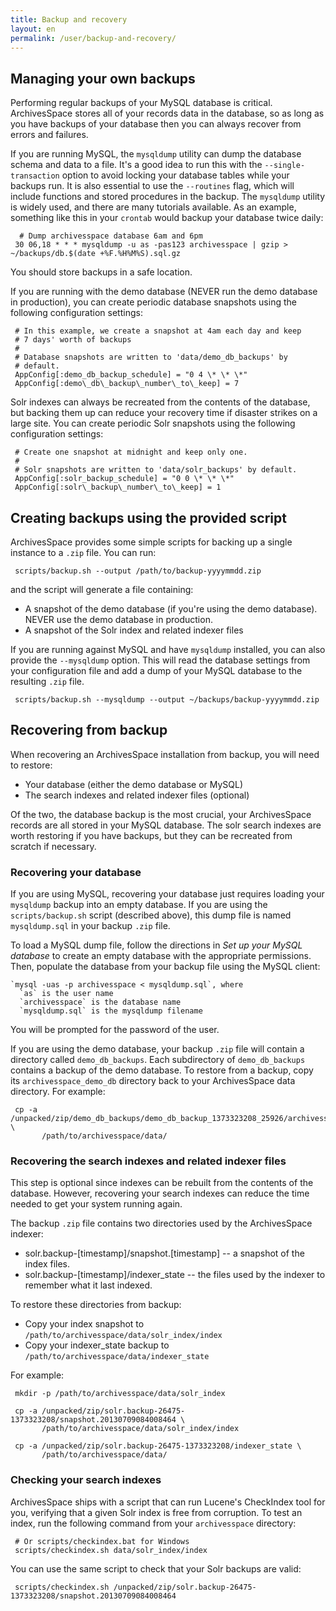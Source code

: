 ```yaml
---
title: Backup and recovery
layout: en
permalink: /user/backup-and-recovery/
---
```

## Managing your own backups

Performing regular backups of your MySQL database is critical.  ArchivesSpace stores
all of your records data in the database, so as long as you have backups of your
database then you can always recover from errors and failures.

If you are running MySQL, the `mysqldump` utility can dump the database
schema and data to a file.  It's a good idea to run this with the
`--single-transaction` option to avoid locking your database tables
while your backups run. It is also essential to use the `--routines`
flag, which will include functions and stored procedures in the
backup. The `mysqldump` utility is widely used, and there are many tutorials
available. As an example, something like this in your `crontab` would backup your
database twice daily:

      # Dump archivesspace database 6am and 6pm
     30 06,18 * * * mysqldump -u as -pas123 archivesspace | gzip > ~/backups/db.$(date +%F.%H%M%S).sql.gz

You should store backups in a safe location.

If you are running with the demo database (NEVER run the demo database in production),
you can create periodic database snapshots using the following configuration settings:

     # In this example, we create a snapshot at 4am each day and keep
     # 7 days' worth of backups
     #
     # Database snapshots are written to 'data/demo_db_backups' by
     # default.
     AppConfig[:demo_db_backup_schedule] = "0 4 \* \* \*"
     AppConfig[:demo\_db\_backup\_number\_to\_keep] = 7

Solr indexes can always be recreated from the contents of the
database, but backing them up can reduce your recovery time if
disaster strikes on a large site.  You can create periodic Solr
snapshots using the following configuration settings:

     # Create one snapshot at midnight and keep only one.
     #
     # Solr snapshots are written to 'data/solr_backups' by default.
     AppConfig[:solr_backup_schedule] = "0 0 \* \* \*"
     AppConfig[:solr\_backup\_number\_to\_keep] = 1

## Creating backups using the provided script

ArchivesSpace provides some simple scripts for backing up a single
instance to a `.zip` file.  You can run:

     scripts/backup.sh --output /path/to/backup-yyyymmdd.zip

and the script will generate a file containing:

  * A snapshot of the demo database (if you're using the demo database).
    NEVER use the demo database in production.
  * A snapshot of the Solr index and related indexer files

If you are running against MySQL and have `mysqldump` installed, you
can also provide the `--mysqldump` option.  This will read the
database settings from your configuration file and add a dump of your
MySQL database to the resulting `.zip` file.

     scripts/backup.sh --mysqldump --output ~/backups/backup-yyyymmdd.zip

## Recovering from backup

When recovering an ArchivesSpace installation from backup, you will
need to restore:

  * Your database (either the demo database or MySQL)
  * The search indexes and related indexer files (optional)

Of the two, the database backup is the most crucial, your ArchivesSpace records
are all stored in your MySQL database. The solr search indexes are worth restoring
if you have backups, but they can be recreated from scratch if necessary.


### Recovering your database

If you are using MySQL, recovering your database just requires loading
your `mysqldump` backup into an empty database.  If you are using the
`scripts/backup.sh` script (described above), this dump file is named
`mysqldump.sql` in your backup `.zip` file.

To load a MySQL dump file, follow the directions in *Set up your MySQL
database* to create an empty database with the appropriate
permissions.  Then, populate the database from your backup file using
the MySQL client:

    `mysql -uas -p archivesspace < mysqldump.sql`, where
      `as` is the user name
      `archivesspace` is the database name
      `mysqldump.sql` is the mysqldump filename

You will be prompted for the password of the user.

If you are using the demo database, your backup `.zip` file will
contain a directory called `demo_db_backups`.  Each subdirectory of
`demo_db_backups` contains a backup of the demo database.  To
restore from a backup, copy its `archivesspace_demo_db` directory back
to your ArchivesSpace data directory.  For example:

     cp -a /unpacked/zip/demo_db_backups/demo_db_backup_1373323208_25926/archivesspace_demo_db \
           /path/to/archivesspace/data/



### Recovering the search indexes and related indexer files

This step is optional since indexes can be rebuilt from the contents
of the database.  However, recovering your search indexes can reduce
the time needed to get your system running again.

The backup `.zip` file contains two directories used by the
ArchivesSpace indexer:

  * solr.backup-[timestamp]/snapshot.[timestamp] -- a snapshot of the
    index files.
  * solr.backup-[timestamp]/indexer_state -- the files used by the
    indexer to remember what it last indexed.

To restore these directories from backup:

  * Copy your index snapshot to `/path/to/archivesspace/data/solr_index/index`
  * Copy your indexer_state backup to `/path/to/archivesspace/data/indexer_state`

For example:

     mkdir -p /path/to/archivesspace/data/solr_index

     cp -a /unpacked/zip/solr.backup-26475-1373323208/snapshot.20130709084008464 \
           /path/to/archivesspace/data/solr_index/index

     cp -a /unpacked/zip/solr.backup-26475-1373323208/indexer_state \
           /path/to/archivesspace/data/


### Checking your search indexes

ArchivesSpace ships with a script that can run Lucene's CheckIndex
tool for you, verifying that a given Solr index is free from
corruption.  To test an index, run the following command from your
`archivesspace` directory:

     # Or scripts/checkindex.bat for Windows
     scripts/checkindex.sh data/solr_index/index

You can use the same script to check that your Solr backups are valid:

     scripts/checkindex.sh /unpacked/zip/solr.backup-26475-1373323208/snapshot.20130709084008464
